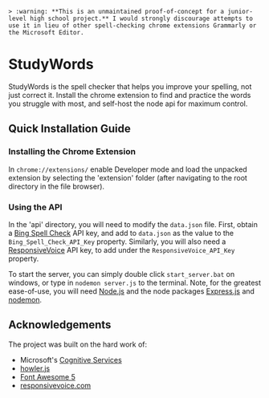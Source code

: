 
```
> :warning: **This is an unmaintained proof-of-concept for a junior-level high school project.** I would strongly discourage attempts to use it in lieu of other spell-checking chrome extensions Grammarly or the Microsoft Editor.
```
# StudyWords

StudyWords is the spell checker that helps you improve your spelling, not just correct it. Install the chrome extension to find and practice the words you struggle with most, and self-host the node api for maximum control.

## Quick Installation Guide
### Installing the Chrome Extension 
In `chrome://extensions/` enable Developer mode and load the unpacked extension by selecting the 'extension' folder (after navigating to the root directory in the file browser). 
### Using the API
In the 'api' directory, you will need to modify the `data.json` file. First, obtain a [Bing Spell Check](https://azure.microsoft.com/en-us/services/cognitive-services/spell-check/) API key, and add to `data.json` as the value to the `Bing_Spell_Check_API_Key` property. Similarly, you will also need a [ResponsiveVoice](https://responsivevoice.org/) API key, to add under the `ResponsiveVoice_API_Key` property.

To start the server, you can simply double click `start_server.bat` on windows, or type in `nodemon server.js` to the terminal. Note, for the greatest ease-of-use, you will need [Node.js](https://nodejs.org/en/) and the node packages [Express.js](https://expressjs.com/) and [nodemon](https://nodemon.io/).

## Acknowledgements

The project was built on the hard work of:
* Microsoft's [Cognitive Services](https://azure.microsoft.com/en-us/services/cognitive-services/)
* [howler.js](https://github.com/goldfire/howler.js/)
* [Font Awesome 5](https://fontawesome.com/)
* [responsivevoice.com](https://responsivevoice.org/)
